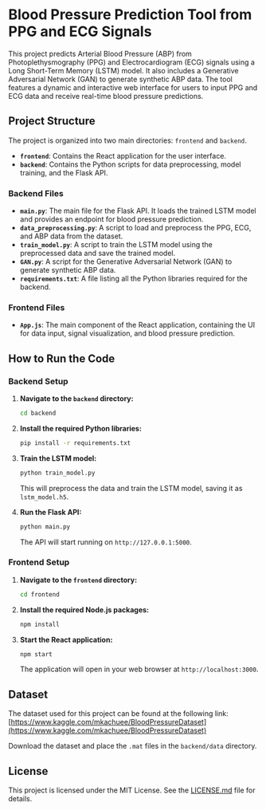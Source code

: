 # Blood Pressure Prediction Tool from PPG and ECG Signals

This project predicts Arterial Blood Pressure (ABP) from Photoplethysmography (PPG) and Electrocardiogram (ECG) signals using a Long Short-Term Memory (LSTM) model. It also includes a Generative Adversarial Network (GAN) to generate synthetic ABP data. The tool features a dynamic and interactive web interface for users to input PPG and ECG data and receive real-time blood pressure predictions.

## Project Structure

The project is organized into two main directories: `frontend` and `backend`.

- **`frontend`**: Contains the React application for the user interface.
- **`backend`**: Contains the Python scripts for data preprocessing, model training, and the Flask API.

### Backend Files

- **`main.py`**: The main file for the Flask API. It loads the trained LSTM model and provides an endpoint for blood pressure prediction.
- **`data_preprocessing.py`**: A script to load and preprocess the PPG, ECG, and ABP data from the dataset.
- **`train_model.py`**: A script to train the LSTM model using the preprocessed data and save the trained model.
- **`GAN.py`**: A script for the Generative Adversarial Network (GAN) to generate synthetic ABP data.
- **`requirements.txt`**: A file listing all the Python libraries required for the backend.

### Frontend Files

- **`App.js`**: The main component of the React application, containing the UI for data input, signal visualization, and blood pressure prediction.

## How to Run the Code

### Backend Setup

1.  **Navigate to the `backend` directory:**
    ```bash
    cd backend
    ```

2.  **Install the required Python libraries:**
    ```bash
    pip install -r requirements.txt
    ```

3.  **Train the LSTM model:**
    ```bash
    python train_model.py
    ```
    This will preprocess the data and train the LSTM model, saving it as `lstm_model.h5`.

4.  **Run the Flask API:**
    ```bash
    python main.py
    ```
    The API will start running on `http://127.0.0.1:5000`.

### Frontend Setup

1.  **Navigate to the `frontend` directory:**
    ```bash
    cd frontend
    ```

2.  **Install the required Node.js packages:**
    ```bash
    npm install
    ```

3.  **Start the React application:**
    ```bash
    npm start
    ```
    The application will open in your web browser at `http://localhost:3000`.

## Dataset

The dataset used for this project can be found at the following link:
[https://www.kaggle.com/mkachuee/BloodPressureDataset](https://www.kaggle.com/mkachuee/BloodPressureDataset)

Download the dataset and place the `.mat` files in the `backend/data` directory.

## License

This project is licensed under the MIT License. See the [LICENSE.md](LICENSE.md) file for details.
